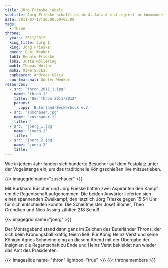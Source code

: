 ```yaml
---
title: Jörg Frieske jubelt
subtitle: Jörg Frieske schafft es im 4. Anlauf und regiert im kommenden Jahr
date: 2011-07-17T20:00:00+02:00
tags:
  - Thron
throne:
  years: 2011/2012
  king_title: Jörg I.
  king: Jörg Frieske
  queen: Gabi Wenker
  loh1: Renate Frieske
  loh2: Jutta Möllering
  moh1: Thomas Wolter
  moh2: Mike Suckau
  cupbearer: Andreas Gleis
  courtmarshal: Günter Wenker
resources:
  - src: 'thron_2011_1.jpg'
    name: 'thron-1'
    title: 'Der Thron 2011/2012'
    params:
      copy: 'Buterland-Beckerhook e.V.'
  - src: 'zuschauer.jpg'
    name: 'zuschauer-1'
    title: ''
  - src: 'joerg_1.jpg'
    name: 'joerg-1'
    title: ''
  - src: 'joerg_2.jpg'
    name: 'joerg-2'
    title: ''
---
```


Wie in jedem Jahr fanden sich hunderte Besucher auf dem Festplatz unter der
Vogelstange ein, um das traditionelle Königsschießen live mitzuerleben.
<!--more-->
{{< imagegrid name="zuschauer" >}}

Mit Burkhard Büscher und Jörg Frieske hatten zwei Aspiranten den Kampf um die
Regentschaft aufgenommen. Die beiden Anwärter lieferten sich einen spannenden
Zweikampf, den letztlich Jörg Frieske gegen 15:54 Uhr für sich entscheiden konnte.
Die Schießmeister Josef Blömer, Theo Gründken und Nico Assing zählten 218 Schuß.

{{< imagegrid name="joerg" >}}

Der Montagabend stand dann ganz im Zeichen des Buterländer Throns, der sich beim
Krönungsball kräftig feiern ließ. Für König Heinz Verst und seine Königin
Agnes Schmeing ging an diesem Abend mit der Übergabe der Insignien die
Regentschaft zu Ende und Heinz Verst bekleidet nun wieder das Amt des Präsidenten.

{{< imageslide name="thron" lightbox="true" >}}
{{< thronemembers >}}
